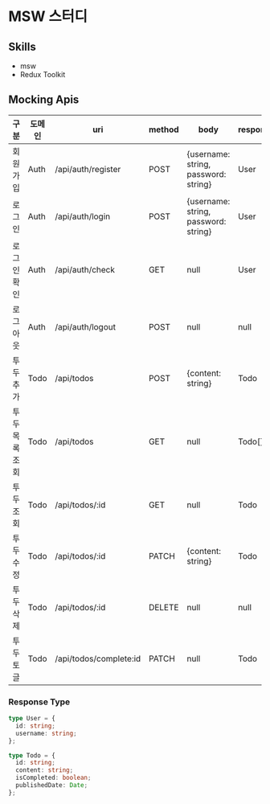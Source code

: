 # MSW 스터디

## Skills

- msw
- Redux Toolkit

## Mocking Apis

| 구분          | 도메인 | uri                    | method | body                                 | response |
| ------------- | ------ | ---------------------- | ------ | ------------------------------------ | -------- |
| 회원가입      | Auth   | /api/auth/register     | POST   | {username: string, password: string} | User     |
| 로그인        | Auth   | /api/auth/login        | POST   | {username: string, password: string} | User     |
| 로그인 확인   | Auth   | /api/auth/check        | GET    | null                                 | User     |
| 로그아웃      | Auth   | /api/auth/logout       | POST   | null                                 | null     |
| 투두 추가     | Todo   | /api/todos             | POST   | {content: string}                    | Todo     |
| 투두목록 조회 | Todo   | /api/todos             | GET    | null                                 | Todo[]   |
| 투두 조회     | Todo   | /api/todos/:id         | GET    | null                                 | Todo     |
| 투두 수정     | Todo   | /api/todos/:id         | PATCH  | {content: string}                    | Todo     |
| 투두 삭제     | Todo   | /api/todos/:id         | DELETE | null                                 | null     |
| 투두 토글     | Todo   | /api/todos/complete:id | PATCH  | null                                 | Todo     |

### Response Type

```ts
type User = {
  id: string;
  username: string;
};

type Todo = {
  id: string;
  content: string;
  isCompleted: boolean;
  publishedDate: Date;
};
```
